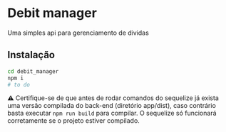 # Debit manager

Uma simples api para gerenciamento de dividas

## Instalação

```bash
cd debit_manager
npm i
# to do
```

⚠️ Certifique-se de que antes de rodar comandos do sequelize já exista uma versão compilada do back-end (diretório app/dist), caso contrário basta executar `npm run build` para compilar. O sequelize só funcionará corretamente se o projeto estiver compilado.
